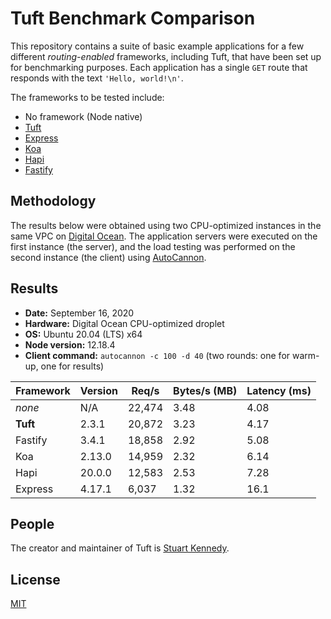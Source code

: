 # Tuft Benchmark Comparison

This repository contains a suite of basic example applications for a few different *routing-enabled* frameworks, including Tuft, that have been set up for benchmarking purposes. Each application has a single `GET` route that responds with the text `'Hello, world!\n'`.

The frameworks to be tested include:

* No framework (Node native)
* [Tuft](https://tuft.dev)
* [Express](https://expressjs.com)
* [Koa](https://koajs.com)
* [Hapi](https://hapi.dev)
* [Fastify](https://fastify.io)

## Methodology

The results below were obtained using two CPU-optimized instances in the same VPC on [Digital Ocean](https://www.digitalocean.com). The application servers were executed on the first instance (the server), and the load testing was performed on the second instance (the client) using [AutoCannon](https://github.com/mcollina/autocannon#readme).

## Results

* **Date:** September 16, 2020
* **Hardware:** Digital Ocean CPU-optimized droplet
* **OS:** Ubuntu 20.04 (LTS) x64
* **Node version:** 12.18.4
* **Client command:** `autocannon -c 100 -d 40` (two rounds: one for warm-up, one for results)

| Framework     | Version | Req/s  | Bytes/s (MB) | Latency (ms) |
| ------------- | ------- | ------ | ------------ | ------------ |
| *none*        | N/A     | 22,474 | 3.48         | 4.08         |
| **Tuft**      | 2.3.1   | 20,872 | 3.23         | 4.17         |
| Fastify       | 3.4.1   | 18,858 | 2.92         | 5.08         |
| Koa           | 2.13.0  | 14,959 | 2.32         | 6.14         |
| Hapi          | 20.0.0  | 12,583 | 2.53         | 7.28         |
| Express       | 4.17.1  | 6,037  | 1.32         | 16.1         |


## People
The creator and maintainer of Tuft is [Stuart Kennedy](https://github.com/rav2040).

## License
[MIT](https://github.com/tuftjs/bench/blob/master/LICENSE)
